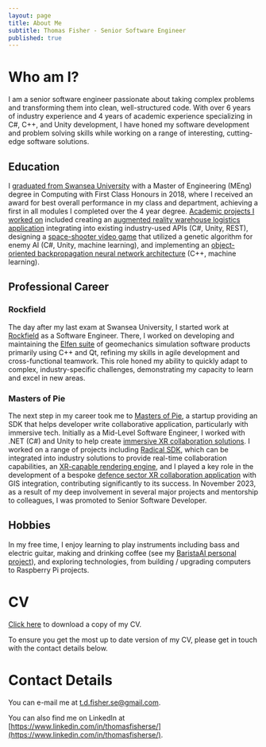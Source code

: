 ```yaml
---
layout: page
title: About Me
subtitle: Thomas Fisher - Senior Software Engineer
published: true
---
```


# Who am I?

I am a senior software engineer passionate about taking complex problems and transforming them into clean, well-structured code. With over 6 years of industry experience and 4 years of academic experience specializing in C#, C++, and Unity development, I have honed my software development and problem solving skills while working on a range of interesting, cutting-edge software solutions.

## Education
I [graduated from Swansea University](https://thomasfisherse.github.io/2018-07-27-Graduation/) with a Master of Engineering (MEng) degree in Computing with First Class Honours in 2018, where I received an award for best overall performance in my class and department, achieving a first in all modules I completed over the 4 year degree. [Academic projects I worked on](https://thomasfisherse.github.io/2021-01-20-University-Projects/) included creating an [augmented reality warehouse logistics application](https://thomasfisherse.github.io/2021-01-20-AR-Warehousing-Tool/) integrating into existing industry-used APIs (C#, Unity, REST), designing a [space-shooter video game](https://thomasfisherse.github.io/2021-01-20-EvoGame/) that utilized a genetic algorithm for enemy AI (C#, Unity, machine learning), and implementing an [object-oriented backpropagation neural network architecture](https://github.com/ThomasFisherSE/GenericBackpropNN) (C++, machine learning).

## Professional Career
### Rockfield
The day after my last exam at Swansea University, I started work at [Rockfield](https://www.rockfieldglobal.com/) as a Software Engineer. There, I worked on developing and maintaining the [Elfen suite](https://www.rockfieldglobal.com/software/) of geomechanics simulation software products primarily using C++ and Qt, refining my skills in agile development and cross-functional teamwork. This role honed my ability to quickly adapt to complex, industry-specific challenges, demonstrating my capacity to learn and excel in new areas.

### Masters of Pie
The next step in my career took me to [Masters of Pie](https://www.mastersofpie.com/), a startup providing an SDK that helps developer write collaborative application, particularly with immersive tech. Initially as a Mid-Level Software Engineer, I worked with .NET (C#) and Unity to help create [immersive XR collaboration solutions](https://www.mastersofpie.com/solutions/). I worked on a range of projects including [Radical SDK](https://www.mastersofpie.com/products/radical-for-enterprise/), which can be integrated into industry solutions to provide real-time collaboration capabilities, an [XR-capable rendering engine](https://vimeo.com/1001990067), and I played a key role in the development of a bespoke [defence sector XR collaboration application](https://www.mastersofpie.com/solutions/defence/) with GIS integration, contributing significantly to its success. In November 2023, as a result of my deep involvement in several major projects and mentorship to colleagues, I was promoted to Senior Software Developer.

## Hobbies
In my free time, I enjoy learning to play instruments including bass and electric guitar, making and drinking coffee (see my [BaristaAI personal project](https://thomasfisherse.github.io/2025-01-10-BaristaAI/)), and exploring technologies, from building / upgrading computers to Raspberry Pi projects.

# CV

[Click here](/assets/files/Thomas_Fisher_CV.pdf) to download a copy of my CV.

To ensure you get the most up to date version of my CV, please get in touch with the contact details below.

# Contact Details

You can e-mail me at [t.d.fisher.se@gmail.com](t.d.fisher.se@gmail.com).

You can also find me on LinkedIn at [https://www.linkedin.com/in/thomasfisherse/](https://www.linkedin.com/in/thomasfisherse/).
